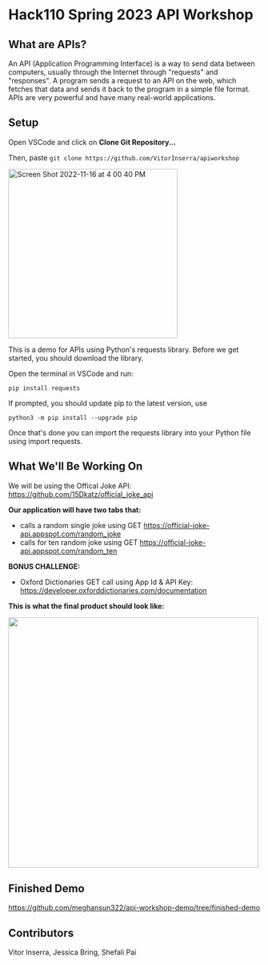 # Hack110 Spring 2023 API Workshop

## What are APIs?

An API (Application Programming Interface) is a way to send data between computers, usually through the Internet through "requests" and "responses". A program sends a request to an API on the web, which fetches that data and sends it back to the program in a simple file format. APIs are very powerful and have many real-world applications.

## Setup

Open VSCode and click on **Clone Git Repository...**

Then, paste `git clone https://github.com/VitorInserra/apiworkshop`

<img width="338" alt="Screen Shot 2022-11-16 at 4 00 40 PM" src="https://user-images.githubusercontent.com/69722735/202293238-cdc8207a-2f84-451f-ad15-4c6100507669.png">

This is a demo for APIs using Python's requests library. Before we get started, you should download the library.

Open the terminal in VSCode and run:

`pip install requests`

If prompted, you should update pip to the latest version, use

`python3 -m pip install --upgrade pip`

Once that's done you can import the requests library into your Python file using import requests.

## What We'll Be Working On

We will be using the Offical Joke API: https://github.com/15Dkatz/official_joke_api

**Our application will have two tabs that:**

- calls a random single joke using GET https://official-joke-api.appspot.com/random_joke
- calls for ten random joke using GET https://official-joke-api.appspot.com/random_ten

**BONUS CHALLENGE:**

- Oxford Dictionaries GET call using App Id & API Key: https://developer.oxforddictionaries.com/documentation

**This is what the final product should look like:**

<img width="500" src="https://github.com/VitorInserra/apiworkshop/blob/jokes-tab/Screen%20Recording%202022-11-16%20at%204.07.50%20PM.gif" />

## Finished Demo

https://github.com/meghansun322/api-workshop-demo/tree/finished-demo

## Contributors

Vitor Inserra, Jessica Bring, Shefali Pai
